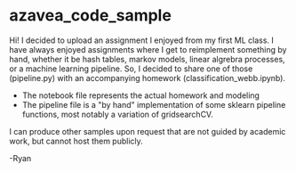 # azavea_code_sample
Hi!
I decided to upload an assignment I enjoyed from my first ML class.  I have always enjoyed assignments where I get to reimplement something by hand, whether it be hash
tables, markov models, linear algrebra processes, or a machine learning pipeline.  So, I decided to share one of those (pipeline.py) with an accompanying homework (classification_webb.ipynb).
  - The notebook file represents the actual homework and modeling
  - The pipeline file is a "by hand" implementation of some sklearn pipeline functions, most notably a variation of gridsearchCV.

I can produce other samples upon request that are not guided by academic work, but cannot host them publicly.

-Ryan
